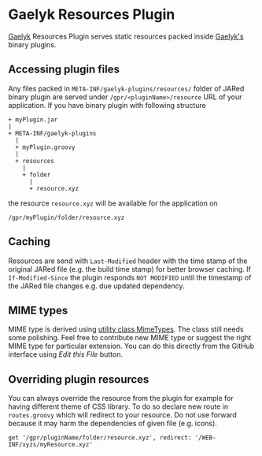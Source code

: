 # Gaelyk Resources Plugin

[Gaelyk](http://gaelyk.appspot.com) Resources Plugin serves static resources packed inside
[Gaelyk's](http://gaelyk.appspot.com) binary plugins.  

## Accessing plugin files
Any files packed in `META-INF/gaelyk-plugins/resources/` folder
of JARed binary plugin are served under `/gpr/<pluginName>/resource` URL of your application. 
If you have binary plugin with following structure

```
+ myPlugin.jar
|
+ META-INF/gaelyk-plugins
  |
  + myPlugin.groovy
  |
  + resources
    |
    + folder
      |
      + resource.xyz

```

the resource `resource.xyz` will be available for the application on


```
/gpr/myPlugin/folder/resource.xyz
```

## Caching

Resources are send with `Last-Modified` header with the time stamp of the original JARed file 
(e.g. the build time stamp) for better browser caching. If `If-Modified-Since` the plugin responds 
`NOT MODIFIED` until the timestamp of the JARed file changes e.g. due updated dependency.

## MIME types

MIME type is derived using [utility class MimeTypes](https://github.com/musketyr/gaelyk-resources-plugin/blob/master/src/main/groovy/groovyx/gaelyk/resources/MimeTypes.groovy).
The class still needs some polishing. Feel free to contribute new MIME type or suggest the right MIME type for
particular extension. You can do this directly from the GitHub interface using *Edit this File* button.

## Overriding plugin resources

You can always override the resource from the plugin for example for having different theme of CSS library. To do
so declare new route in `routes.groovy` which will redirect to your resource. Do not use forward because it
may harm the dependencies of given file (e.g. icons).

```
get '/gpr/pluginName/folder/resource.xyz', redirect: '/WEB-INF/xyzs/myResource.xyz'
```